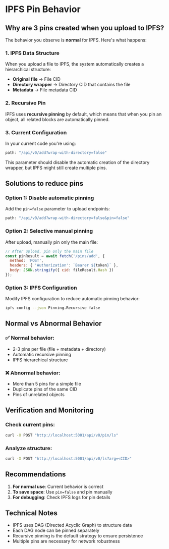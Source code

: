 # IPFS Pin Behavior

## Why are 3 pins created when you upload to IPFS?

The behavior you observe is **normal** for IPFS. Here's what happens:

### 1. **IPFS Data Structure**
When you upload a file to IPFS, the system automatically creates a hierarchical structure:

- **Original file** → File CID
- **Directory wrapper** → Directory CID that contains the file
- **Metadata** → File metadata CID

### 2. **Recursive Pin**
IPFS uses **recursive pinning** by default, which means that when you pin an object, all related blocks are automatically pinned.

### 3. **Current Configuration**
In your current code you're using:
```javascript
path: "/api/v0/add?wrap-with-directory=false"
```

This parameter should disable the automatic creation of the directory wrapper, but IPFS might still create multiple pins.

## Solutions to reduce pins

### Option 1: Disable automatic pinning
Add the `pin=false` parameter to upload endpoints:

```javascript
path: "/api/v0/add?wrap-with-directory=false&pin=false"
```

### Option 2: Selective manual pinning
After upload, manually pin only the main file:

```javascript
// After upload, pin only the main file
const pinResult = await fetch('/pins/add', {
  method: 'POST',
  headers: { 'Authorization': `Bearer ${token}` },
  body: JSON.stringify({ cid: fileResult.Hash })
});
```

### Option 3: IPFS Configuration
Modify IPFS configuration to reduce automatic pinning behavior:

```bash
ipfs config --json Pinning.Recursive false
```

## Normal vs Abnormal Behavior

### ✅ **Normal behavior:**
- 2-3 pins per file (file + metadata + directory)
- Automatic recursive pinning
- IPFS hierarchical structure

### ❌ **Abnormal behavior:**
- More than 5 pins for a simple file
- Duplicate pins of the same CID
- Pins of unrelated objects

## Verification and Monitoring

### Check current pins:
```bash
curl -X POST "http://localhost:5001/api/v0/pin/ls"
```

### Analyze structure:
```bash
curl -X POST "http://localhost:5001/api/v0/ls?arg=<CID>"
```

## Recommendations

1. **For normal use**: Current behavior is correct
2. **To save space**: Use `pin=false` and pin manually
3. **For debugging**: Check IPFS logs for pin details

## Technical Notes

- IPFS uses DAG (Directed Acyclic Graph) to structure data
- Each DAG node can be pinned separately
- Recursive pinning is the default strategy to ensure persistence
- Multiple pins are necessary for network robustness 